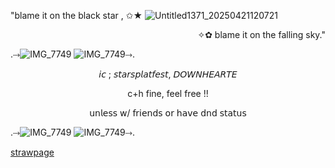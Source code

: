 
 "blame it on the black star , ✩★
![Untitled1371_20250421120721](https://github.com/user-attachments/assets/adfb5602-4441-41a5-8534-f076bdde5f92)

 <p align="right">✧✿ blame it on the falling sky."



.⤑![IMG_7749](https://github.com/user-attachments/assets/fadcf8e7-314a-4571-8d5f-444775721c85)
![IMG_7749](https://github.com/user-attachments/assets/d28aaa30-6137-4853-88ee-b93c64ec9d61)⤑.

<p align="center" height="100">𝘪𝘤 ; 𝘴𝘵𝘢𝘳𝘴𝘱𝘭𝘢𝘵𝘧𝘦𝘴𝘵, 𝘋𝘖𝘞𝘕𝘏𝘌𝘈𝘙𝘛𝘌

<p align="center"> c+h fine, feel free !!
<p align="center" height="10"> 𝗎𝗇𝗅𝖾𝗌𝗌 𝗐/ 𝖿𝗋𝗂𝖾𝗇𝖽𝗌 𝗈𝗋 𝗁𝖺𝗏𝖾 𝖽𝗇𝖽 𝗌𝗍𝖺𝗍𝗎𝗌
 
.⤑![IMG_7749](https://github.com/user-attachments/assets/fadcf8e7-314a-4571-8d5f-444775721c85)
![IMG_7749](https://github.com/user-attachments/assets/d28aaa30-6137-4853-88ee-b93c64ec9d61)⤑.

[strawpage](https://junk3nstein.straw.page)
